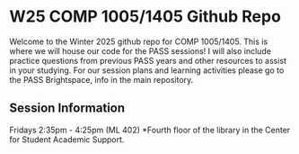 # W25 COMP 1005/1405 Github Repo
Welcome to the Winter 2025 github repo for COMP 1005/1405. This is where we will house our code for the PASS sessions! 
I will also include practice questions from previous PASS years and other resources to assist in your studying. For our session
plans and learning activities please go to the PASS Brightspace, info in the main repository.

## Session Information
Fridays 2:35pm - 4:25pm (ML 402)
*Fourth floor of the library in the Center for Student Academic Support.
